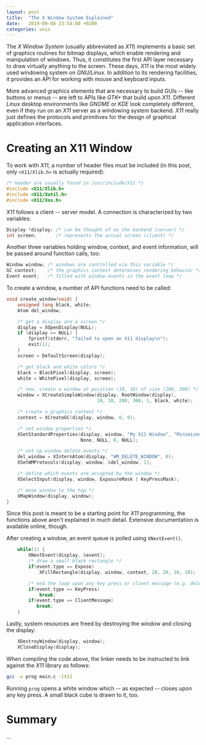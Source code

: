 ```yaml
---
layout: post
title:  "The X Window System Explained"
date:   2019-09-08 23:54:00 +0200
categories: unix
---
```


The *X Window System* (usually abbreviated as *X11*) implements a basic set of graphics routines for bitmap displays, which enable rendering and manipulation of windows. Thus, it constitutes the first API layer necessary to draw virtually anything to the screen. These days, *X11* is the most widely used windowing system on *GNU/Linux*. In addition to its rendering facilities, it provides an API for working with mouse and keyboard inputs.

More advanced graphics elements that are necessary to build GUIs -- like buttons or menus -- are left to APIs like *GTK+* that build upon *X11*. Different *Linux* desktop environments like *GNOME* or *KDE* look completely different, even if they run on an *X11* server as a windowing system backend. *X11* really just defines the protocols and primitives for the design of graphical application interfaces.

# Creating an X11 Window
To work with *X11*, a number of header files must be included (in this post, only `<X11/Xlib.h>` is actually required):

```c
/* header are usually found in /usr/include/X11 */
#include <X11/Xlib.h>
#include <X11/Xutil.h>
#include <X11/Xos.h>
```

*X11* follows a client -- server model. A connection is characterized by two variables:

```c
Display *display; /* can be thought of as the backend (server) */
int screen;       /* represents the actual screen (client) */
```

Another three variables holding window, context, and event information, will be passed around function calls, too:

```c
Window window; /* windows are controlled via this variable */
GC context;    /* the graphics context determines rendering behavior */
Event event;   /* filled with window events in the event loop */
```

To create a window, a number of API functions need to be called:

```c
void create_window(void) {
    unsigned long black, white;
    Atom del_window;

    /* get a display and a screen */
    display = XOpenDisplay(NULL);
    if (display == NULL) {
        fprintf(stderr, "failed to open an X11 display\n");
        exit(1);
    }
    screen = DefaultScreen(display);

    /* get black and white colors */
    black = BlackPixel(display, screen);
    white = WhitePixel(display, screen);

    /* now, create a window at position (10, 10) of size (200, 300) */
    window = XCreateSimpleWindow(display, RootWindow(display),
                                 10, 10, 200, 300, 1, black, white);

    /* create a graphics context */
    context = XCreateGC(display, window, 0, 0);

    /* set window properties */
    XSetStandardProperties(display, window, "My X11 Window", "Minimized",
                           None, NULL, 0, NULL);

    /* set up window delete events */
    del_window = XInternAtom(display, "WM_DELETE_WINDOW", 0);
    XSetWMProtocols(display, window, &del_window, 1);

    /* define which events are accepted by the window */
    XSelectInput(display, window, ExposureMask | KeyPressMask);

    /* move window to the top */
    XMapWindow(display, window);
}
```

Since this post is meant to be a starting point for *X11* programming, the functions above aren't explained in much detail. Extensive documentation is available online, though.

After creating a window, an event queue is polled using `XNextEvent()`.

```c
    while(1) {
        XNextEvent(display, &event);
        /* draw a small black rectangle */
        if(event.type == Expose)
            XFillRectangle(display, window, context, 20, 20, 10, 10);

        /* end the loop upon any key press or client message (e.g. delete event) */
        if(event.type == KeyPress)
            break;
        if(event.type == ClientMessage)
           break;
    }
```

Lastly, system resources are freed by destroying the window and closing the display:

```c
    XDestroyWindow(display, window);
    XCloseDisplay(display);
```

When compiling the code above, the linker needs to be instructed to link against the *X11* library as follows:

```bash
gcc -o prog main.c -lX11
```

Running `prog` opens a white window which -- as expected -- closes upon any key press. A small black cube is drawn to it, too.

# Summary
...
